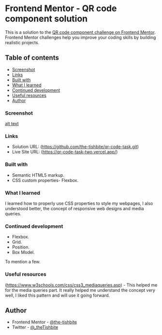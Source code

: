 # Frontend Mentor - QR code component solution

This is a solution to the [QR code component challenge on Frontend Mentor](https://www.frontendmentor.io/challenges/qr-code-component-iux_sIO_H). Frontend Mentor challenges help you improve your coding skills by building realistic projects.

## Table of contents
- [Screenshot](#screenshot)
- [Links](#links)
- [Built with](#built-with)
- [What I learned](#what-i-learned)
- [Continued development](#continued-development)
- [Useful resources](#useful-resources)
- [Author](#author)

### Screenshot

[alt text](</images/Screenshot 2024-06-17 at 23.17.57.png>)

### Links

- Solution URL:  (https://github.com/the-tishbite/qr-code-task.git)
- Live Site URL: (https://qr-code-task-two.vercel.app/)

### Built with

- Semantic HTML5 markup.
- CSS custom properties- Flexbox.

### What I learned

I learned how to properly use CSS properties to style my webpages, I also understood better, the concept of responsive web designs and media queries.

### Continued development

- Flexbox.
- Grid.
- Position.
- Box Model.

To mention a few.

### Useful resources

(https://www.w3schools.com/css/css3_mediaqueries.asp) - This helped me for the media queries part. It really helped me understand the concept very well, I liked this pattern and will use it going forward.

## Author
- Frontend Mentor - [@the-tishbite](https://www.frontendmentor.io/profile/the-tishbite)
- Twitter - [@_theTishbite](https://x.com/_theTishbite)